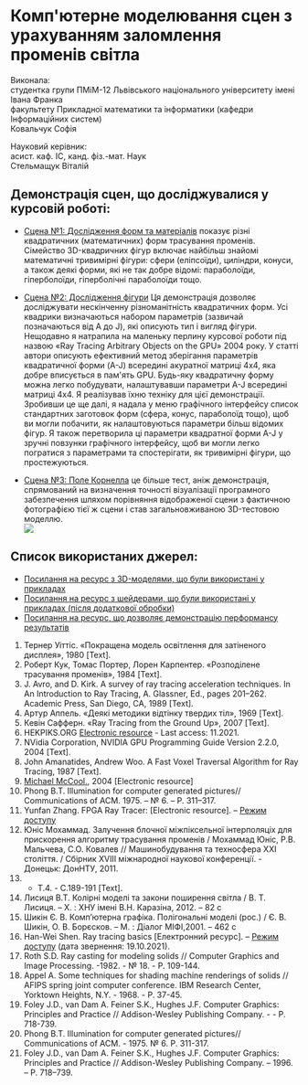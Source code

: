 # Комп'ютерне моделювання сцен з урахуванням заломлення променів світла
Виконала:<br>
студентка групи ПМіМ-12 Львівського національного університету імені Івана Франка<br>
факультету Прикладної математики та інформатики (кафедри Інформаційних систем)<br>
Ковальчук Софія

Науковий керівник: <br>
асист. каф. ІС, канд. фіз.-мат. Наук<br>
Стельмащук Віталій<br>


## Демонстрація сцен, що досліджувалися у курсовій роботі:

* [Сцена №1: Дослідження форм та матеріалів](https://cheshirlvova.github.io/Computer-modeling-of-scenes-while-taking-into-account-refraction-of-light-rays/Quadric_Geometry_Showcase.html) показує різні квадратичних (математичних) форм трасування променів. Сімейство 3D-квадричних фігур включає найбільш знайомі математичні тривимірні фігури: сфери (еліпсоїди), циліндри, конуси, а також деякі форми, які не так добре відомі: параболоїди, гіперболоїди, гіперболічні параболоїди тощо. <br>

* [Сцена №2: Дослідження фігури](https://cheshirlvova.github.io/Computer-modeling-of-scenes-while-taking-into-account-refraction-of-light-rays/Quadric_Shapes_Explorer.html) Ця демонстрація дозволяє досліджувати нескінченну різноманітність квадратичних форм. Усі квадрики визначаються набором параметрів (зазвичай позначаються від A до J), які описують тип і вигляд фігури. Нещодавно я натрапила на маленьку перлину курсової роботи під назвою «Ray Tracing Arbitrary Objects on the GPU»  2004 року. У статті автори описують ефективний метод зберігання параметрів квадратичної форми (A-J) всередині акуратної матриці 4x4, яка добре вписується в пам'ять GPU. Будь-яку квадратичну форму можна легко побудувати, налаштувавши параметри A-J всередині матриці 4x4. Я реалізував їхню техніку для цієї демонстрації. Зробивши це ще далі, я надала у меню графічного інтерфейсу список стандартних заготовок форм (сфера, конус, параболоїд тощо), щоб ви могли побачити, як налаштовуються параметри більш відомих фігур. Я також перетворила ці параметри квадратної форми A-J у зручні повзунки графічного інтерфейсу, щоб ви могли легко погратися з параметрами та спостерігати, як тривимірні фігури, що простежуються.  <br>

* [Сцена №3: Поле Корнелла](https://cheshirlvova.github.io/Computer-modeling-of-scenes-while-taking-into-account-refraction-of-light-rays/Cornell_Box.html) це більше тест, аніж демонстрація, спрямований на визначення точності візуалізації програмного забезпечення шляхом порівняння відображеної сцени з фактичною фотографією тієї ж сцени і став загальновживаною 3D-тестовою моделлю.  <br>
![](https://upload.wikimedia.org/wikipedia/commons/2/24/Cornell_box.png)

## Список використаних джерел:
* [Посилання на ресурс з 3D-моделями, що були використані у прикладах](https://sketchfab.com/tags/opengl)
* [Посилання на ресурс з шейдерами, що були використані у прикладах (після додаткової обробки)](https://www.geeks3d.com/shader-library/)
* [Посилання на ресурс, що дозволяє демонстрацію перформансу результатів](http://github.com/mrdoob/stats.js)
1.	Тернер Уіттіс. «Покращена модель освітлення для затіненого дисплея», 1980 [Text].
2.	Роберт Кук, Томас Портер, Лорен Карпентер. «Розподілене трасування променів», 1984 [Text].
3.	J. Avro, and D. Kirk. A survey of ray tracing acceleration techniques. In An Introduction to Ray Tracing, A. Glassner, Ed., pages 201–262. Academic Press, San Diego, CA, 1989 [Text].
4.	Артур Аппель. «Деякі методики відтінку твердих тіл», 1969 [Text].
5.	Кевін Сафферн. «Ray Tracing from the Ground Up», 2007 [Text].
6.	HEKPIKS.ORG [Electronic resource](https://helpiks.org/3-2158.html) - Last access: 11.2021.
7.	NVidia Corporation, NVIDIA GPU Programming Guide Version 2.2.0, 2004 [Text].
8.	John Amanatides, Andrew Woo. A Fast Voxel Traversal Algorithm for Ray Tracing, 1987 [Text].
9.	[Michael McCool.](http://libsh.sourceforge.net/), 2004 [Electronic resource]
10.	Phong B.T. Illumination for computer generated pictures// Communications of ACM.  1975. – № 6. – Р. 311–317.
11.	Yunfan Zhang. FPGA Ray Tracer: [Electronic resource]. – [Режим доступy](http://www.eeweb.com/project/yunfan_zhang/fpga-ray-tracer)
12.	Юніс Мохаммад. Залучення блочної міжпіксельної інтерполяціх для прискорення алгоритму трасування променів / Мохаммад Юніс, Р.В. Мальчева, С.О. Ковалев // Машинобудування та техносфера ХХІ століття. / Сбірник ХVIII міжнародної наукової конференції. - Донецьк: ДонНТУ, 2011.
13.	- Т.4. - С.189-191 [Text].
14.	Лисиця В.Т. Колірні моделі та закони поширення світла / В. Т. Лисиця. – Х. : ХНУ імені В.Н. Каразіна, 2012. – 82 с
15.	Шикін Є. В. Комп’ютерна графіка. Полігональні моделі (рос.) / Є. В. Шикін, О. В. Борєсков. – М. : Діалог МІФІ,2001. – 462 с
16.	Han-Wei Shen. Ray tracing basics [Електронний ресурс]. – [Режим доступу](http://web.cse.ohiostate.edu/~hwshen/681/Site/Slidesfiles/basicalgo.pdf) (дата звернення: 19.10.2021). 
17.	Roth S.D. Ray casting for modeling solids // Computer Graphics and Image Processing. -1982. - № 18. - P. 109-144.
18.	Appel A. Some techniques for shading machine renderings of solids // AFIPS spring joint computer conference. IBM Research Center, Yorktown Heights, N.Y. - 1968. - P. 37-45.
19.	Foley J.D., van Dam A. Feiner S.K., Hughes J.F. Computer Graphics: Principles and Practice // Addison-Wesley Publishing Company. -   - P. 718-739.
20.	Phong B.T. Illumination for computer generated pictures// Communications of ACM. - 1975.   № 6.   P. 311-317.
21.	Foley J.D., van Dam A. Feiner S.K., Hughes J.F. Computer Graphics: Principles and Practice // Addison-Wesley Publishing Company. – 1996. – Р. 718–739.
